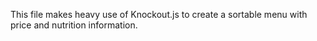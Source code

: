 This file makes heavy use of Knockout.js to create a sortable menu with price and nutrition information.
